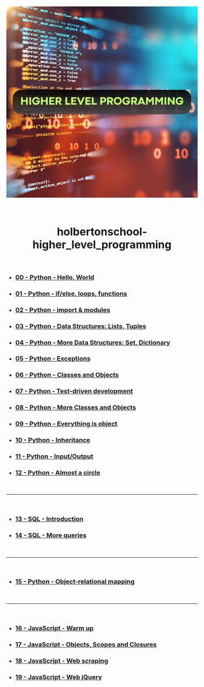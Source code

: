 <div align="center">
<br>

![Higher_level_programming.png](README-image/higher_level_programming.png)

</div>

<br>

<h1 align="center">holbertonschool-higher_level_programming</h1>

<br>

- ### **[00 - Python - Hello, World](https://github.com/RazikaBengana/holbertonschool-higher_level_programming/tree/main/python-hello_world)**
- ### **[01 - Python - if/else, loops, functions](https://github.com/RazikaBengana/holbertonschool-higher_level_programming/tree/main/python-if_else_loops_functions)**
- ### **[02 - Python - import & modules](https://github.com/RazikaBengana/holbertonschool-higher_level_programming/tree/main/python-import_modules)**
- ### **[03 - Python - Data Structures: Lists, Tuples](https://github.com/RazikaBengana/holbertonschool-higher_level_programming/tree/main/python-data_structures)**
- ### **[04 - Python - More Data Structures: Set, Dictionary](https://github.com/RazikaBengana/holbertonschool-higher_level_programming/tree/main/python-more_data_structures)**
- ### **[05 - Python - Exceptions](https://github.com/RazikaBengana/holbertonschool-higher_level_programming/tree/main/python-exceptions)**
- ### **[06 - Python - Classes and Objects](https://github.com/RazikaBengana/holbertonschool-higher_level_programming/tree/main/python-classes)**
- ### **[07 - Python - Test-driven development](https://github.com/RazikaBengana/holbertonschool-higher_level_programming/tree/main/python-test_driven_development)**
- ### **[08 - Python - More Classes and Objects](https://github.com/RazikaBengana/holbertonschool-higher_level_programming/tree/main/python-more_classes)**
- ### **[09 - Python - Everything is object](https://github.com/RazikaBengana/holbertonschool-higher_level_programming/tree/main/python-everything_is_object)**
- ### **[10 - Python - Inheritance](https://github.com/RazikaBengana/holbertonschool-higher_level_programming/tree/main/python-inheritance)**
- ### **[11 - Python - Input/Output](https://github.com/RazikaBengana/holbertonschool-higher_level_programming/tree/main/python-input_output)**
- ### **[12 - Python - Almost a circle](https://github.com/RazikaBengana/holbertonschool-higher_level_programming/tree/main/python-almost_a_circle)**

<br>

---

<br>

- ### **[13 - SQL - Introduction](https://github.com/RazikaBengana/holbertonschool-higher_level_programming/tree/main/SQL_introduction)**
- ### **[14 - SQL - More queries](https://github.com/RazikaBengana/holbertonschool-higher_level_programming/tree/main/SQL_more_queries)**

<br>

---

<br>

- ### **[15 - Python - Object-relational mapping](https://github.com/RazikaBengana/holbertonschool-higher_level_programming/tree/main/python-object_relational_mapping)**

<br>

---

<br>

- ### **[16 - JavaScript - Warm up](https://github.com/RazikaBengana/holbertonschool-higher_level_programming/tree/main/javascript-warm_up)**
- ### **[17 - JavaScript - Objects, Scopes and Closures](https://github.com/RazikaBengana/holbertonschool-higher_level_programming/tree/main/javascript_objects_scopes_closures)**
- ### **[18 - JavaScript - Web scraping](https://github.com/RazikaBengana/holbertonschool-higher_level_programming/tree/main/javascript-web_scraping)**
- ### **[19 - JavaScript - Web jQuery](https://github.com/RazikaBengana/holbertonschool-higher_level_programming/tree/main/javascript-web_jquery)**